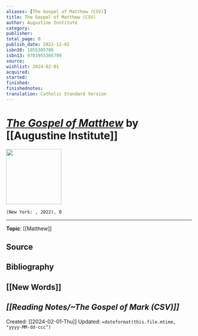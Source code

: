 ```yaml
---
aliases: [The Gospel of Matthew (CSV)]
title: The Gospel of Matthew (CSV)
author: Augustine Institute
category: 
publisher: 
total_page: 0
publish_date: 2022-12-02
isbn10: 1955305706
isbn13: 9781955305709
source: 
wishlist: 2024-02-01
acquired: 
started: 
finished: 
finishednotes: 
translation: Catholic Standard Version
---
```

# *[The Gospel of Matthew](https://catholic.market/gospel-of-matthew-catholic-standard-version/)* by [[Augustine Institute]]

<img src="" width=150>

`(New York: , 2022), 0`



--- 
**Topic**: [[Matthew]]

**Source**
- 

**Bibliography**
- 
 
**[[New Words]]**
- 
*[[Reading Notes/~The Gospel of Mark (CSV)]]*
---
Created: [[2024-02-01-Thu]]
Updated: `=dateformat(this.file.mtime, "yyyy-MM-dd-ccc")`